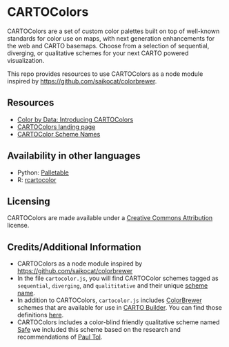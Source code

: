 # CARTOColors
CARTOColors are a set of custom color palettes built on top of well-known standards for color use on maps, with next generation enhancements for the web and CARTO basemaps. Choose from a selection of sequential, diverging, or qualitative schemes for your next CARTO powered visualization.

This repo provides resources to use CARTOColors as a node module inspired by https://github.com/saikocat/colorbrewer.

## Resources
+ [Color by Data: Introducing CARTOColors](https://carto.com/blog/introducing-cartocolors/)
+ [CARTOColors landing page](https://carto.com/carto-colors)
+ [CARTOColor Scheme Names](https://github.com/CartoDB/CartoColor/wiki/CARTOColor-Scheme-Names)

## Availability in other languages
+ Python: [Palletable](https://jiffyclub.github.io/palettable/)
+ R: [rcartocolor](https://github.com/Nowosad/rcartocolor)

## Licensing
CARTOColors are made available under a [Creative Commons Attribution](https://creativecommons.org/licenses/by/3.0/us/) license.

## Credits/Additional Information
+ CARTOColors as a node module inspired by https://github.com/saikocat/colorbrewer
+ In the file `cartocolor.js`, you will find CARTOColor schemes tagged as `sequential`, `diverging`, and `qualititative` and their unique [scheme name](https://github.com/CartoDB/CartoColor/wiki/CARTOColor-Scheme-Names).
+ In addition to CARTOColors, `cartocolor.js` includes [ColorBrewer](colorbrewer.org) schemes that are available for use in [CARTO Builder](carto.com/builder). You can find those definitions [here](https://github.com/CartoDB/CartoColor/blob/master/cartocolor.js#L1836-L1849).
+ CARTOColors includes a color-blind friendly qualitative scheme named [Safe](https://github.com/CartoDB/CartoColor/blob/master/cartocolor.js#L1633-L1733) we included this scheme based on the research and recommendations of [Paul Tol](https://personal.sron.nl/~pault/data/colourschemes.pdf).

